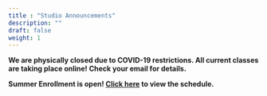 ```yaml
---
title : "Studio Announcements"
description: ""
draft: false
weight: 1
---
```


**We are physically closed due to COVID-19 restrictions. All current classes are taking place online! Check your email for details.**

**Summer Enrollment is open! [Click here](http://lsodance.com/lsod/Summer_Schedule_%26_Fees.html) to view the schedule.**
